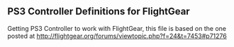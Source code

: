 ## PS3 Controller Definitions for FlightGear

Getting PS3 Controller to work with FlightGear, this file is based on the one
posted at http://flightgear.org/forums/viewtopic.php?f=24&t=7453#p71276

